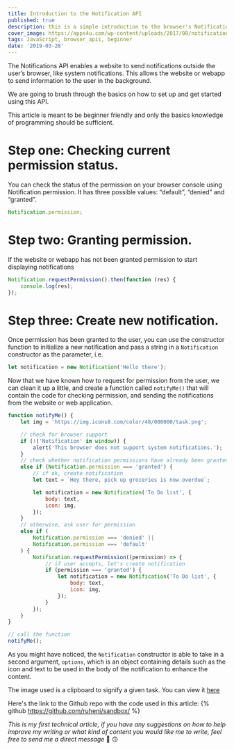 ```yaml
---
title: Introduction to the Notification API
published: true
description: this is a simple introduction to the browser's Notification API with no use of external APIs
cover_image: https://apps4u.com/wp-content/uploads/2017/08/notifications.png
tags: JavaScript, browser_apis, beginner
date: '2019-03-28'
---
```


The Notifications API enables a website to send notifications outside the user’s browser, like system notifications. This allows the website or webapp to send information to the user in the background.

We are going to brush through the basics on how to set up and get started using this API.

This article is meant to be beginner friendly and only the basics knowledge of programming should be sufficient.

# Step one: Checking current permission status.

You can check the status of the permission on your browser console using Notification.permission. It has three possible values: “default”, “denied” and “granted”.

```javascript
Notification.permission;
```

# Step two: Granting permission.

If the website or webapp has not been granted permission to start displaying notifications

```javascript
Notification.requestPermission().then(function (res) {
	console.log(res);
});
```

# Step three: Create new notification.

Once permission has been granted to the user, you can use the constructor function to initialize a new notification and pass a string in a `Notification` constructor as the parameter, i.e.

```javascript
let notification = new Notification('Hello there');
```

Now that we have known how to request for permission from the user, we can clean it up a little, and create a function called `notifyMe()` that will contain the code for checking permission, and sending the notifications from the website or web application.

```javascript
function notifyMe() {
	let img = 'https://img.icons8.com/color/48/000000/task.png';

	// check for browser support
	if (!('Notification' in window)) {
		alert('This browser does not support system notifications.');
	}
	// check whether notification permissions have already been granted
	else if (Notification.permission === 'granted') {
		// if ok, create notification
		let text = `Hey there, pick up groceries is now overdue`;

		let notification = new Notification('To Do list', {
			body: text,
			icon: img,
		});
	}
	// otherwise, ask user for permission
	else if (
		Notification.permission === 'denied' ||
		Notification.permission === 'default'
	) {
		Notification.requestPermission((permission) => {
			// if user accepts, let's create notification
			if (permission === 'granted') {
				let notification = new Notification('To Do list', {
					body: text,
					icon: img,
				});
			}
		});
	}
}

// call the function
notifyMe();
```

As you might have noticed, the `Notification` constructor is able to take in a second argument, `options`, which is an object containing details such as the icon and text to be used in the body of the notification to enhance the content.

The image used is a clipboard to signify a given task. You can view it [here](https://img.icons8.com/color/48/000000/task.png)

Here's the link to the Github repo with the code used in this article:
{% github https://github.com/ruheni/sandbox/ %}

_This is my first technical article, if you have any suggestions on how to help improve my writing or what kind of content you would like me to write, feel free to send me a direct message_ 🙂 🙃
